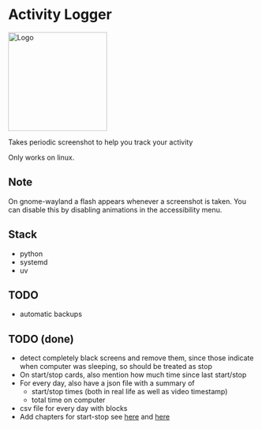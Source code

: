 # Activity Logger

<img src="logo.png" alt="Logo" width="200" />

Takes periodic screenshot to help you track your activity

Only works on linux.

## Note

On gnome-wayland a flash appears whenever a screenshot is taken. You can disable this by disabling animations in the accessibility menu.

## Stack

- python
- systemd
- uv

## TODO

- automatic backups

## TODO (done)

- detect completely black screens and remove them, since those indicate when computer was sleeping, so should be treated as stop
- On start/stop cards, also mention how much time since last start/stop
- For every day, also have a json file with a summary of
  - start/stop times (both in real life as well as video timestamp)
  - total time on computer
- csv file for every day with blocks
- Add chapters for start-stop see [here](https://medium.com/@dathanbennett/adding-chapters-to-an-mp4-file-using-ffmpeg-5e43df269687) and [here](https://ikyle.me/blog/2020/add-mp4-chapters-ffmpeg)


